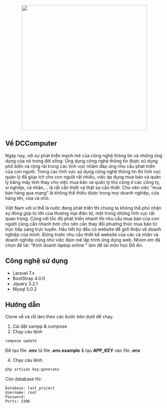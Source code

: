 <p align="center"><img src="http://last_project.com/public/img/nguoi_dung/menu/logo/logo1.jpg" width="400"></p>

## Về DCComputer

Ngày nay, với sự phát triển mạnh mẽ của công nghệ thông tin và những ứng dụng của nó trong đời sống. Ứng dụng công nghệ thông tin được sử dụng phổ biến và rộng rãi trong các lĩnh vực nhằm đáp ứng nhu cầu phát triển của con người. Trong các lĩnh vực sử dụng công nghệ thông tin thì lĩnh vực quản lý đã giúp ích cho con người rất nhiều, việc áp dụng mua bán và quản lý bằng máy tính thay cho việc mua bán và quản lý thủ công ở các công ty, xí nghiệp, cá nhân,... là rất cần thiết và thật sự cần thiết. Cho nên việc “mua bán hàng qua mạng” là không thể thiếu được trong mọi doanh nghiệp, cửa hàng lớn, vừa và nhỏ.
 
Việt Nam với vị thế là nước đang phát triển thì chúng ta không thể phủ nhận sự đóng góp to lớn của thương mại điện tử, một trong những lĩnh vực rất quan trọng. Cùng với tốc độ phát triển nhanh thì nhu cầu mua bán của con người cũng cần nhanh hơn cho nên cần thay đổi phương thức mua bán từ trực tiếp sang trực tuyến.
Hầu hết họ đều có website để giới thiệu về doanh nghiệp của mình. Đứng trước nhu cầu thiết kế website của các cá nhân và doanh nghiệp cũng như việc đam mê lập trình ứng dụng web. Nhóm em đã chọn đề tài: “Kinh doanh laptop online ” làm đề tài môn học Đồ Án.

## Công nghệ sử dụng

- Laravel 7.x
- BootStrap 4.0.0
- Jquery 3.2.1
- Mysql 5.0.2

## Hướng dẫn

Clone về và rồi làm theo các bước bên dưới để chạy.

1. Cài đặt xampp & compose
2. Chạy câu lệnh
```sh
compose update
```

Để tạo file **.env** từ file **.env.example** & tạo **APP_KEY** vào file **.env**

4. Chạy câu lệnh
```sh
php artisan key:generate
```

Còn database thì:
```
Database: last_project
Username: root
Password:
Ports: 3306
```
